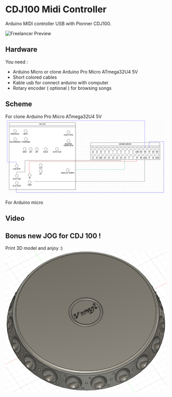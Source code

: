 # CDJ100 Midi Controller
Arduino MIDI controller USB with Pionner CDJ100.

![Freelancer Preview](https://github.com/Lukaszm328/ArduinoMidiControllerUsb/blob/master/CDJ100Arduino.png?raw=true)

## Hardware
You need :
- Arduino Micro or clone Arduino Pro Micro ATmega32U4 5V
- Short colored cables
- Kable usb for connect arduino with computer
- Rotary encoder ( optional ) for browsing songs

## Scheme
For clone Arduino Pro Micro ATmega32U4 5V
![Freelancer Preview](https://github.com/Lukaszm328/CDJ100MidiController/blob/master/Arduino-scheme.png?raw=true)

For Arduino micro

## Video

## Bonus new JOG for CDJ 100 !
Print 3D model and anjoy :)
![Freelancer Preview](https://github.com/Lukaszm328/CDJ100MidiController/blob/master/CDJ100-new-jog.png?raw=true)

